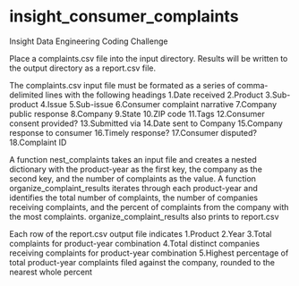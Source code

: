 # insight_consumer_complaints
Insight Data Engineering Coding Challenge

Place a complaints.csv file into the input directory.  Results will be written to the output directory as a report.csv file.

The complaints.csv input file must be formated as a series of comma-delimited lines with the following headings 
1.Date received
2.Product
3.Sub-product
4.Issue
5.Sub-issue
6.Consumer complaint narrative
7.Company public response
8.Company
9.State
10.ZIP code
11.Tags
12.Consumer consent provided?
13.Submitted via
14.Date sent to Company
15.Company response to consumer
16.Timely response?
17.Consumer disputed?
18.Complaint ID

A function nest_complaints takes an input file and creates a nested dictionary with the product-year as the first key, the company as the second key, and the number of complaints as the value.
A function organize_complaint_results iterates through each product-year and identifies the total number of complaints, the number of companies receiving complaints, and the percent of complaints from the company with the most complaints.  organize_complaint_results also prints to report.csv

Each row of the report.csv output file indicates
1.Product
2.Year
3.Total complaints for product-year combination
4.Total distinct companies receiving complaints for product-year combination
5.Highest percentage of total product-year complaints filed against the company, rounded to the nearest whole percent
